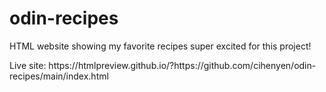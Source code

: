 # odin-recipes
HTML website showing my favorite recipes 
super excited for this project!
</div>
Live site: https://htmlpreview.github.io/?https://github.com/cihenyen/odin-recipes/main/index.html 



